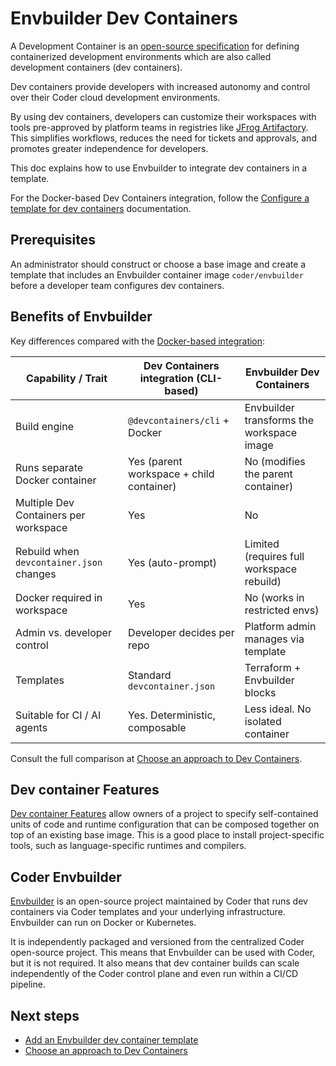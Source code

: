 # Envbuilder Dev Containers

A Development Container is an
[open-source specification](https://containers.dev/implementors/spec/) for
defining containerized development environments which are also called
development containers (dev containers).

Dev containers provide developers with increased autonomy and control over their
Coder cloud development environments.

By using dev containers, developers can customize their workspaces with tools
pre-approved by platform teams in registries like
[JFrog Artifactory](../../../integrations/jfrog-artifactory.md). This simplifies
workflows, reduces the need for tickets and approvals, and promotes greater
independence for developers.

This doc explains how to use Envbuilder to integrate dev containers in a template.

For the Docker-based Dev Containers integration, follow the [Configure a template for dev containers](../../extending-templates/devcontainers.md) documentation.

## Prerequisites

An administrator should construct or choose a base image and create a template
that includes an Envbuilder container image `coder/envbuilder` before a developer team configures dev containers.

## Benefits of Envbuilder

Key differences compared with the [Docker-based integration](../../extending-templates/devcontainers.md):

| Capability / Trait                       | Dev Containers integration (CLI-based)   | Envbuilder Dev Containers                 |
|------------------------------------------|------------------------------------------|-------------------------------------------|
| Build engine                             | `@devcontainers/cli` + Docker            | Envbuilder transforms the workspace image |
| Runs separate Docker container           | Yes (parent workspace + child container) | No (modifies the parent container)        |
| Multiple Dev Containers per workspace    | Yes                                      | No                                        |
| Rebuild when `devcontainer.json` changes | Yes (auto-prompt)                        | Limited (requires full workspace rebuild) |
| Docker required in workspace             | Yes                                      | No (works in restricted envs)             |
| Admin vs. developer control              | Developer decides per repo               | Platform admin manages via template       |
| Templates                                | Standard `devcontainer.json`             | Terraform + Envbuilder blocks             |
| Suitable for CI / AI agents              | Yes. Deterministic, composable           | Less ideal. No isolated container         |

Consult the full comparison at [Choose an approach to Dev Containers](../../extending-templates/dev-containers-envbuilder.md).

## Dev container Features

[Dev container Features](https://containers.dev/implementors/features/) allow
owners of a project to specify self-contained units of code and runtime
configuration that can be composed together on top of an existing base image.
This is a good place to install project-specific tools, such as
language-specific runtimes and compilers.

## Coder Envbuilder

[Envbuilder](https://github.com/coder/envbuilder/) is an open-source project
maintained by Coder that runs dev containers via Coder templates and your
underlying infrastructure. Envbuilder can run on Docker or Kubernetes.

It is independently packaged and versioned from the centralized Coder
open-source project. This means that Envbuilder can be used with Coder, but it
is not required. It also means that dev container builds can scale independently
of the Coder control plane and even run within a CI/CD pipeline.

## Next steps

- [Add an Envbuilder dev container template](./add-devcontainer.md)
- [Choose an approach to Dev Containers](../../extending-templates/dev-containers-envbuilder.md)
